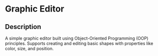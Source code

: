 # Graphic Editor
## Description

A simple graphic editor built using Object-Oriented Programming (OOP) principles. Supports creating and editing basic shapes with properties like color, size, and position.
